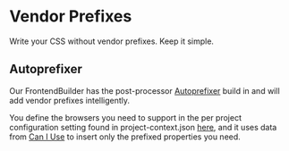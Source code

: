 # Vendor Prefixes

Write your CSS without vendor prefixes. Keep it simple.

## Autoprefixer

Our FrontendBuilder has the post-processor [Autoprefixer](https://github.com/postcss/autoprefixer) build in and will add vendor prefixes intelligently.

You define the browsers you need to support in the per project configuration setting found in project-context.json [here](/Home/Frontend/Develop/FrontendBuilder/Getting%20started/Configuration%20reference/#autoprefixer-object-), and it uses data from [Can I Use](http://caniuse.com/) to insert only the prefixed properties you need.